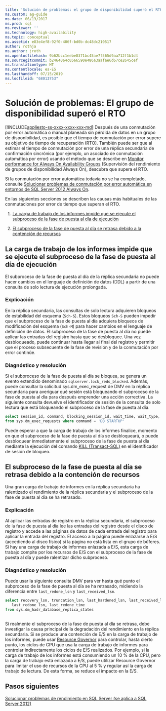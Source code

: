 ```yaml
---
title: 'Solución de problemas: el grupo de disponibilidad superó el RTO (SQL Server) | Microsoft Docs'
ms.custom: ag-guide
ms.date: 06/13/2017
ms.prod: sql
ms.reviewer: ''
ms.technology: high-availability
ms.topic: conceptual
ms.assetid: e83e4ef8-92f0-406f-bd0b-dc48dc210517
author: rothja
ms.author: jroth
ms.openlocfilehash: 9b62bcc1eebe8371bc45ae7f565d9aa712f1b1d4
ms.sourcegitcommit: b2464064c0566590e486a3aafae6d67ce2645cef
ms.translationtype: HT
ms.contentlocale: es-ES
ms.lasthandoff: 07/15/2019
ms.locfileid: "68013753"
---
```

# <a name="troubleshoot-availability-group-exceeded-rto"></a>Solución de problemas: El grupo de disponibilidad superó el RTO
[!INCLUDE[appliesto-ss-xxxx-xxxx-xxx-md](../../../includes/appliesto-ss-xxxx-xxxx-xxx-md.md)]
  Después de una conmutación por error automática o manual planeada sin pérdida de datos en un grupo de disponibilidad, es posible que el tiempo de conmutación por error supere su objetivo de tiempo de recuperación (RTO). También puede ser que al estimar el tiempo de conmutación por error de una réplica secundaria de confirmación sincrónica (por ejemplo, un asociado de conmutación automática por error) usando el método que se describe en [Monitor performance for Always On Availability Groups](monitor-performance-for-always-on-availability-groups.md) (Supervisión del rendimiento de grupos de disponibilidad Always On), descubra que supera el RTO.  
  
 Si la conmutación por error automática todavía no se ha completado, consulte [Solucionar problemas de conmutación por error automática en entornos de SQL Server 2012 Always On](https://support.microsoft.com/kb/2833707).  
  
 En las siguientes secciones se describen las causas más habituales de las conmutaciones por error de tiempo que superan el RTO.  
  
1.  [La carga de trabajo de los informes impide que se ejecute el subproceso de la fase de puesta al día de ejecución](#BKMK_REDOBLOCK)  
  
2.  [El subproceso de la fase de puesta al día se retrasa debido a la contención de recursos](#BKMK_CONTENTION)  
  
##  <a name="BKMK_REDOBLOCK"></a> La carga de trabajo de los informes impide que se ejecute el subproceso de la fase de puesta al día de ejecución  
 El subproceso de la fase de puesta al día de la réplica secundaria no puede hacer cambios en el lenguaje de definición de datos (DDL) a partir de una consulta de solo lectura de ejecución prolongada.  
  
### <a name="explanation"></a>Explicación  
 En la réplica secundaria, las consultas de solo lectura adquieren bloqueos de estabilidad del esquema (`Sch-S`). Estos bloqueos `Sch-S` pueden impedir que el subproceso de la fase de puesta al día adquiera bloqueos de modificación del esquema (`Sch-M`) para hacer cambios en el lenguaje de definición de datos. El subproceso de la fase de puesta al día no puede aplicar las entradas del registro hasta que se desbloquee. Una vez desbloqueado, puede continuar hasta llegar al final del registro y permitir que el proceso subsecuente de la fase de revisión y de la conmutación por error continúe.  
  
### <a name="diagnosis-and-resolution"></a>Diagnóstico y resolución  
 Si el subproceso de la fase de puesta al día se bloquea, se genera un evento extendido denominado `sqlserver.lock_redo_blocked`. Además, puede consultar la solicitud sys.dm_exec_request de DMV en la réplica secundaria para averiguar qué sesión está bloqueando el subproceso de la fase de puesta al día para después emprender una acción correctiva. La siguiente consulta devuelve el identificador de sesión de la consulta de solo lectura que está bloqueando el subproceso de la fase de puesta al día.  
  
```sql  
select session_id, command, blocking_session_id, wait_time, wait_type, wait_resource   
from sys.dm_exec_requests where command = 'DB STARTUP'  
```  
  
 Puede esperar a que la carga de trabajo de los informes finalice, momento en que el subproceso de la fase de puesta al día se desbloqueará, o puede desbloquear inmediatamente el subproceso de la fase de puesta al día mediante la ejecución del comando [KILL &#40;Transact-SQL&#41;](~/t-sql/language-elements/kill-transact-sql.md) en el identificador de sesión de bloqueo.  
  
##  <a name="BKMK_CONTENTION"></a> El subproceso de la fase de puesta al día se retrasa debido a la contención de recursos  
 Una gran carga de trabajo de informes en la réplica secundaria ha ralentizado el rendimiento de la réplica secundaria y el subproceso de la fase de puesta al día se ha retrasado.  
  
### <a name="explanation"></a>Explicación  
 Al aplicar las entradas de registro en la réplica secundaria, el subproceso de la fase de puesta al día lee las entradas del registro desde el disco de registro y accede a las páginas de datos de cada entrada del registro para aplicar la entrada del registro. El acceso a la página puede enlazarse a E/S (accediendo al disco físico) si la página no está lista en el grupo de búferes. Si hay una carga de trabajo de informes enlazada a E/S, esta carga de trabajo compite por los recursos de E/S con el subproceso de la fase de puesta al día y puede ralentizar dicho subproceso.  
  
### <a name="diagnosis-and-resolution"></a>Diagnóstico y resolución  
 Puede usar la siguiente consulta DMV para ver hasta qué punto el subproceso de la fase de puesta al día se ha retrasado, midiendo la diferencia entre `last_redone_lsn` y `last_received_lsn`.  
  
```sql  
select recovery_lsn, truncation_lsn, last_hardened_lsn, last_received_lsn,   
   last_redone_lsn, last_redone_time  
from sys.dm_hadr_database_replica_states  
  
```  
  
 Si realmente el subproceso de la fase de puesta al día se retrasa, debe investigar la causa principal de la degradación del rendimiento en la réplica secundaria. Si se produce una contención de E/S en la carga de trabajo de los informes, puede usar [Resource Governor](~/relational-databases/resource-governor/resource-governor.md) para controlar, hasta cierto punto, los ciclos de CPU que usa la carga de trabajo de informes para controlar indirectamente los ciclos de E/S realizados. Por ejemplo, si la carga de trabajo de los informes está consumiendo un 10 % de la CPU, pero la carga de trabajo está enlazada a E/S, puede utilizar Resource Governor para limitar el uso de recursos de la CPU al 5 % y regular así la carga de trabajo de lectura. De esta forma, se reduce el impacto en la E/S.  
  
## <a name="next-steps"></a>Pasos siguientes  
 [Solucionar problemas de rendimiento en SQL Server (se aplica a SQL Server 2012)](https://msdn.microsoft.com/library/dd672789(v=SQL.100).aspx)  
  
  
